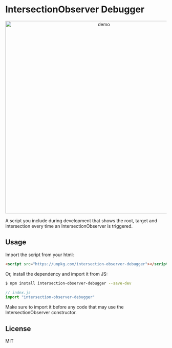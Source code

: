 # IntersectionObserver Debugger

<div align="center">
<img alt="demo" src="https://user-images.githubusercontent.com/1911623/91918354-0b2ef680-ec99-11ea-9250-e040d0f3be76.gif" width="600" />
<br/>
</div>

A script you include during development that shows the root, target and intersection every time an IntersectionObserver is triggered.

## Usage

Import the script from your html:

```html
<script src="https://unpkg.com/intersection-observer-debugger"></script>
```

Or, install the dependency and import it from JS:

```bash
$ npm install intersection-observer-debugger --save-dev
```

```js
// index.js
import "intersection-observer-debugger"
```

Make sure to import it before any code that may use the IntersectionObserver constructor.

## License

MIT
